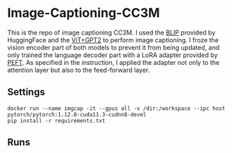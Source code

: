 # Image-Captioning-CC3M
This is the repo of image captioning CC3M. I used the [BLIP](https://huggingface.co/Salesforce/blip-image-captioning-base) provided by HuggingFace and the [ViT+GPT2](https://huggingface.co/nlpconnect/vit-gpt2-image-captioning) to perform image captioning. I froze the vision encoder part of both models to prevent it from being updated, and only trained the language decoder part with a LoRA adapter provided by [PEFT](https://github.com/huggingface/peft). As specified in the instruction, I applied the adapter not only to the attention layer but also to the feed-forward layer.
## Settings
```
docker run --name imgcap -it --gpus all -v /dir:/workspace --ipc host pytorch/pytorch:1.12.0-cuda11.3-cudnn8-devel
pip install -r requirements.txt
```
## Runs

```

```
